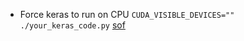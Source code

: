 - Force keras to run on CPU `CUDA_VISIBLE_DEVICES="" ./your_keras_code.py` [sof](https://stackoverflow.com/questions/40690598/can-keras-with-tensorflow-backend-be-forced-to-use-cpu-or-gpu-at-will)

